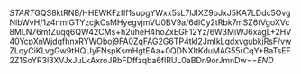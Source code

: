 $START$GQS8ktRNB/HHEWKFzflf1supgYWxx5sL7lJIXZ9pJxJ5KA7LDdc5OvgNlbWvH/1z4nmiGTYzcjkCsMHyegvjmVU0BV9a/6dlCy2tRbk7mSZ6tVgoXVc8MLN76mfZuqq6QW42CMs+h2uheH4hoZxEGF12Yz/6W3MiWJ6xagL+2HV40YcpXnWjdqfhnxRYWOboj9FA0ZqFAG2G6TP4tkl2JmIkLqdxvgubkjRsF/vwZLqyCiKLvgGw9tHQUyFNspKsmHgtEAa+0QDNXItKduMAG55rCqY+BaTsEF2Z1SoYR3l3XVJxJuLkAxroJRbFDffzqba6flRUL0aBDn9orJmnDw==$END$